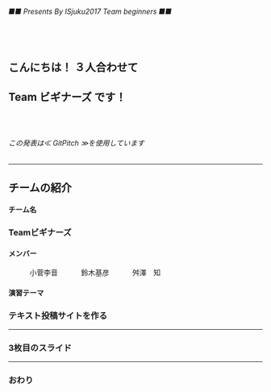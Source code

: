###### ■■ Presents By ISjuku2017 Team beginners ■■
### 　
## こんにちは！ ３人合わせて
## Team ビギナーズ です！
### 　
###### この発表は≪ GitPitch ≫を使用しています
---
## チームの紹介
#### チーム名
### Teamビギナーズ
#### メンバー
　　　小菅李音
　　　鈴木基彦
　　　舛澤　知
#### 演習テーマ
### テキスト投稿サイトを作る
---


### 3枚目のスライド


---


### おわり
